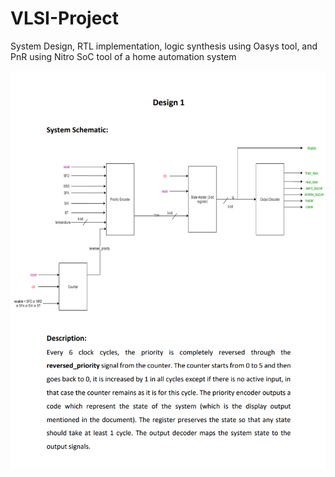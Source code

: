 # VLSI-Project
System Design, RTL implementation, logic synthesis using Oasys tool, and PnR using Nitro SoC tool of a home automation system


<img src="Screenshots/1.png" alt="1">